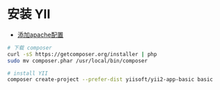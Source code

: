 # 安装 YII 

- [添加apache配置](https://www.yiiframework.com/doc/guide/2.0/en/start-installation#recommended-apache-configuration)

```sh
# 下载 composer
curl -sS https://getcomposer.org/installer | php
sudo mv composer.phar /usr/local/bin/composer

# install YII
composer create-project --prefer-dist yiisoft/yii2-app-basic basic

```